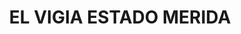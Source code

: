 ---
title: EL VIGIA ESTADO MERIDA
url: /el-vigia-estado-merida/
latitude: 8.62
longitude: -71.65
---